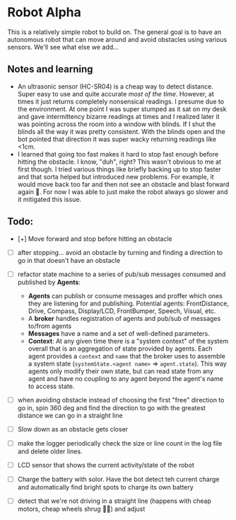 # Robot Alpha
This is a relatively simple robot to build on. The general goal is to have an autonomous robot that can move around and avoid obstacles using various sensors. We'll see what else we add...

## Notes and learning
- An ultrasonic sensor (HC-SR04) is a cheap way to detect distance. Super easy to use and quite accurate _most of the time_. However, at times it just returns completely nonsensical readings. I presume due to the environment. At one point I was super stumped as it sat on my desk and gave intermittency bizarre readings at times and I realized later it was pointing across the room into a window with blinds. If I shut the blinds all the way it was pretty consistent. With the blinds open and the bot pointed that direction it was super wacky returning readings like <1cm.
- I learned that going too fast makes it hard to stop fast enough before hitting the obstacle. I know, "duh", right? This wasn't obvious to me at first though. I tried various things like briefly backing up to stop faster and that sorta helped but introduced new problems. For example, it would move back too far and then not see an obstacle and blast forward again 🤣. For now I was able to just make the robot always go slower and it mitigated this issue.



## Todo:
- [+] Move forward and stop before hitting an obstacle
- [ ] after stopping... avoid an obstacle by turning and finding a direction to go in that doesn't have an obstacle
- [ ] refactor state machine to a series of pub/sub messages consumed and published by **Agents**:
  - **Agents** can publish or consume messages and proffer which ones they are listening for and publishing. Potential agents: FrontDistance, Drive, Compass, Display/LCD, FrontBumper, Speech, Visual, etc.
  - A **broker** handles registration of agents and pub/sub of messages to/from agents
  - **Messages** have a name and a set of well-defined parameters.
  - **Context**: At any given time there is a "system context" of the system overall that is an aggregation of state provided by agents. Each agent provides a `context` and `name` that the broker uses to assemble a system state (`systemState.<agent name>` => `agent.state`). This way agents only modify their own state, but can read state from any agent and have no coupling to any agent beyond the agent's name to access state. 
- [ ] when avoiding obstacle instead of choosing the first "free" direction to go in, spin 360 deg and find the direction to go with the greatest distance we can go in a straight line
- [ ] Slow down as an obstacle gets closer
- [ ] make the logger periodically check the size or line count in the log file and delete older lines.
- [ ] LCD sensor that shows the current activity/state of the robot

- [ ] Charge the battery with solor. Have the bot detect teh current charge and automatically find bright spots to charge its own battery

- [ ] detect that we're not driving in a straight line (happens with cheap motors, cheap wheels shrug 🤷‍♂️) and adjust